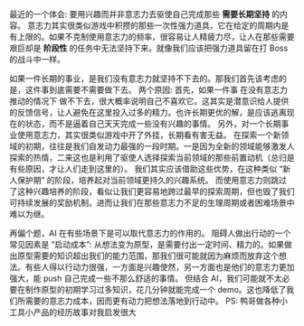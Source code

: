 最近的一个体会:
要用兴趣而并非意志力去驱使自己完成那些 **需要长期坚持** 的内容。
意志力其实很类似游戏中积攒的那些一次性强力道具，它在给定的周期内是有上限的。如果不克制使用意志力的频率，很容易让人精疲力尽，让人在那些需要艰巨却是 **阶段性** 的任务中无法坚持下来。就像我们应该把强力道具留在打 Boss 的战斗中一样。

如果一件长期的事业，是我们没有意志力就坚持不下去的。那我们首先该考虑的是，这件事到底需要不需要做下去。
两个原因:
首先，如果一件事 在没有意志力推动的情况下 做不下去，很大概率说明自己不喜欢它。这其实是潜意识给人提供的反馈信号，让人避免在这里投入过多的精力。也许长期更优的解，是应该逃离现在的状态，而不是逼着自己天天完成一些没有兴趣的事情。
另外，对一个长期事业使用意志力，其实很类似游戏中开了外挂，长期看有害无益。
在探索一个新领域的初期，往往是我们自发动力最强的一段时期。一是因为全新的领域能够激发人探索的热情，二来这也是利用了驱使人选择探索当前领域的那些前置动机（总归是有些原因，才让人们走到这里的）。
我们其实应该借助这些优势，在这种类似 “新人保护期” 的阶段，培养起对当前领域更持久的兴趣系统。
而使用意志力则跳过了这种兴趣培养的阶段，看似让我们更容易地跨过最早的探索周期，但也毁了我们可持续发展的奖励机制。进而让我们在那些意志力不足的生理周期或者困难场景中难以为继。

再偏个题，AI 在有些场景下是可以取代意志力的作用的。
阻碍人做出行动的一个常见因素是 “启动成本”: 从想法变为原型，是需要付出一定时间、精力的。如果做出原型需要的知识超出我们的能力范围，那我们很可能就因为麻烦而放弃这个想法。有些人得以行动力很强，一方面是兴趣使然，另一方面也是他们的意志力更加强大，能 push 自己完成一些不那么舒适的事情。
但结合 AI，我们可能就不太必要在制作原型的初期学习过多知识，花几分钟就能完成一个 demo。这也降低了我们所需要的意志力成本，因而更有动力把想法落地到行动中。
PS: 鸭哥做各种小工具小产品的经历故事对我启发很大
